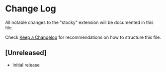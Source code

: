 # Change Log

All notable changes to the "stocky" extension will be documented in this file.

Check [Keep a Changelog](http://keepachangelog.com/) for recommendations on how to structure this file.

## [Unreleased]

- Initial release